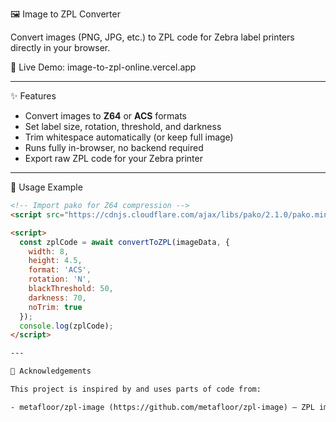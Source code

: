 🖼️ Image to ZPL Converter

Convert images (PNG, JPG, etc.) to ZPL code for Zebra label printers directly in your browser.

🧪 Live Demo: image-to-zpl-online.vercel.app

---

✨ Features

- Convert images to **Z64** or **ACS** formats
- Set label size, rotation, threshold, and darkness
- Trim whitespace automatically (or keep full image)
- Runs fully in-browser, no backend required
- Export raw ZPL code for your Zebra printer

---

🚀 Usage Example

```html
<!-- Import pako for Z64 compression -->
<script src="https://cdnjs.cloudflare.com/ajax/libs/pako/2.1.0/pako.min.js"></script>

<script>
  const zplCode = await convertToZPL(imageData, {
    width: 8,
    height: 4.5,
    format: 'ACS',
    rotation: 'N',
    blackThreshold: 50,
    darkness: 70,
    noTrim: true
  });
  console.log(zplCode);
</script>

---

🙏 Acknowledgements

This project is inspired by and uses parts of code from:

- metafloor/zpl-image (https://github.com/metafloor/zpl-image) – ZPL image converter in JavaScript
